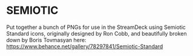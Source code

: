 # SEMIOTIC

Put together a bunch of PNGs for use in the StreamDeck using Semiotic Standard icons, originally designed by Ron Cobb, and beautifully broken down by Boris Tovmasyan here: https://www.behance.net/gallery/78297841/Semiotic-Standard
